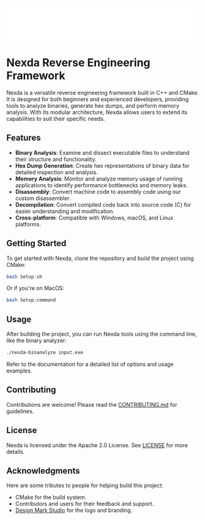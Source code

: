 ![Nexda Logo](assets/SVG/Artboard%204.svg)

# Nexda Reverse Engineering Framework

Nexda is a versatile reverse engineering framework built in C++ and CMake. It is designed for both beginners and experienced developers, providing tools to analyze binaries, generate hex dumps, and perform memory analysis. With its modular architecture, Nexda allows users to extend its capabilities to suit their specific needs.

## Features

- **Binary Analysis**: Examine and dissect executable files to understand their structure and functionality.
- **Hex Dump Generation**: Create hex representations of binary data for detailed inspection and analysis.
- **Memory Analysis**: Monitor and analyze memory usage of running applications to identify performance bottlenecks and memory leaks.
- **Disassembly**: Convert machine code to assembly code using our custom disassembler.
- **Decompilation**: Convert compiled code back into source code (C) for easier understanding and modification.
- **Cross-platform**: Compatible with Windows, macOS, and Linux platforms.

## Getting Started

To get started with Nexda, clone the repository and build the project using CMake:

```bash
bash Setup.sh
```

Or if you're on MacOS:

```bash
bash Setup.command
```

## Usage

After building the project, you can run Nexda tools using the command line, like the binary analyzer:

```bash
./nexda-binanalyze input.exe
```

Refer to the documentation for a detailed list of options and usage examples.

## Contributing

Contributions are welcome! Please read the [CONTRIBUTING.md](CONTRIBUTING.md) for guidelines.

## License

Nexda is licensed under the Apache 2.0 License. See [LICENSE](LICENSE) for more details.

## Acknowledgments

Here are some tributes to people for helping build this project:

- CMake for the build system.
- Contributors and users for their feedback and support.
- [Design Mark Studio](https://bento.me/designmarkstudio) for the logo and branding.